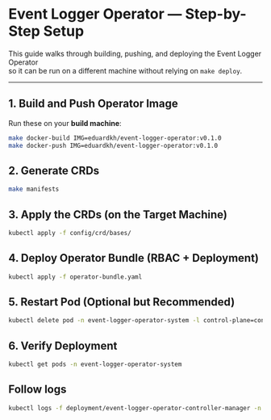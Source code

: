 # Event Logger Operator — Step-by-Step Setup

This guide walks through building, pushing, and deploying the Event Logger Operator  
so it can be run on a different machine without relying on `make deploy`.

---

## 1. Build and Push Operator Image

Run these on your **build machine**:

```bash
make docker-build IMG=eduardkh/event-logger-operator:v0.1.0
make docker-push IMG=eduardkh/event-logger-operator:v0.1.0
```

## 2. Generate CRDs

```bash
make manifests
```

## 3. Apply the CRDs (on the Target Machine)

```bash
kubectl apply -f config/crd/bases/
```

## 4. Deploy Operator Bundle (RBAC + Deployment)

```bash
kubectl apply -f operator-bundle.yaml
```

## 5. Restart Pod (Optional but Recommended)

```bash
kubectl delete pod -n event-logger-operator-system -l control-plane=controller-manager
```

## 6. Verify Deployment

```bash
kubectl get pods -n event-logger-operator-system
```

## Follow logs

```bash
kubectl logs -f deployment/event-logger-operator-controller-manager -n event-logger-operator-system
```
